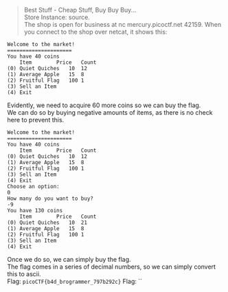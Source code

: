 > Best Stuff - Cheap Stuff, Buy Buy Buy...  
> Store Instance: source.  
> The shop is open for business at nc mercury.picoctf.net 42159.
When you connect to the shop over netcat, it shows this:
```
Welcome to the market!
=====================
You have 40 coins
	Item		Price	Count
(0) Quiet Quiches	10	12
(1) Average Apple	15	8
(2) Fruitful Flag	100	1
(3) Sell an Item
(4) Exit
```
Evidently, we need to acquire 60 more coins so we can buy the flag.  
We can do so by buying negative amounts of items, as there is no check here to prevent this.  
```
Welcome to the market!
=====================
You have 40 coins
	Item		Price	Count
(0) Quiet Quiches	10	12
(1) Average Apple	15	8
(2) Fruitful Flag	100	1
(3) Sell an Item
(4) Exit
Choose an option: 
0
How many do you want to buy?
-9
You have 130 coins
	Item		Price	Count
(0) Quiet Quiches	10	21
(1) Average Apple	15	8
(2) Fruitful Flag	100	1
(3) Sell an Item
(4) Exit
```
Once we do so, we can simply buy the flag.  
The flag comes in a series of decimal numbers, so we can simply convert this to ascii.  
Flag: `picoCTF{b4d_brogrammer_797b292c}`
Flag: ``
